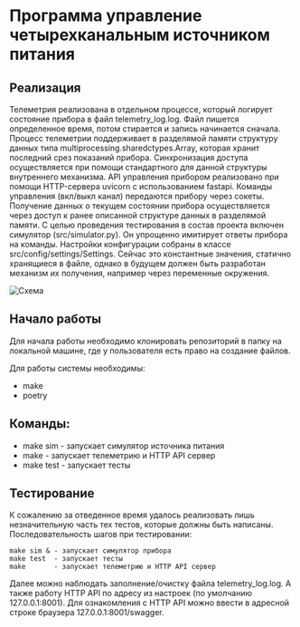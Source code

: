 # Программа управление четырехканальным источником питания

## Реализация
Телеметрия реализована в отдельном процессе, который логирует состояние прибора в файл telemetry_log.log. Файл пишется определенное время, потом стирается и запись начинается сначала. Процесс телеметрии поддерживает в разделямой памяти структуру данных типа multiprocessing.sharedctypes.Array, которая хранит последний срез показаний прибора. Синхронизация доступа осуществляется при помощи стандартного для данной структуры внутреннего механизма.
API управления прибором реализовано при помощи HTTP-сервера uvicorn с использованием fastapi. Команды управления (вкл/выкл канал) передаются прибору через сокеты. Получение данных о текущем состоянии прибора осуществляется через доступ к ранее описанной структуре данных в разделямой памяти.
С целью проведения тестирования в состав проекта включен симулятор (src/simulator.py). Он упрощенно имитирует ответы прибора на команды.
Настройки конфигурации собраны в классе src/config/settings/Settings. Сейчас это константные значения, статично хранящиеся в файле, однако в будущем должен быть разработан механизм их получения, например через переменные окружения.

![Схема]("https://disk.yandex.ru/i/T1EnwCNSHfMDDw")

## Начало работы
Для начала работы необходимо клонировать репозиторий в папку на локальной машине, где у пользователя есть право на создание файлов.

Для работы системы необходимы:
* make
* poetry

## Команды:
* make sim - запускает симулятор источника питания
* make  - запускает телеметрию и HTTP API сервер
* make test - запускает тесты

## Тестирование
К сожалению за отведенное время удалось реализовать лишь незначительную часть тех тестов, которые должны быть написаны.
Последовательность шагов при тестировании:
```
make sim & - запускает симулятор прибора
make test  - запускает тесты
make       - запускает телеметрию и HTTP API сервер
```
Далее можно наблюдать заполнение/очистку файла telemetry_log.log.
А также работу HTTP API по адресу из настроек (по умолчанию 127.0.0.1:8001). Для ознакомления с HTTP API можно ввести в адресной строке браузера 127.0.0.1:8001/swagger.
